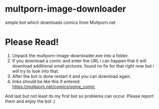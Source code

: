 # multporn-image-downloader
simple bot which downloads comics from Multporn.net

# Please Read!

1. Unpack the multporn-image-downloader.exe into a folder.
2. If you download a comic and enter the URL i can happen that it will download additional small pictures. found no fix for that right now but i will try to look into that.
3. After the bot is done restart it and you can download again.
4. links should be like this if entered: https://multporn.net/comics/some_comic

And last but not least its my first bot so problems can occur. Please report them and enjoy the bot :)
